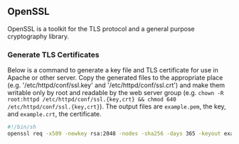 ## OpenSSL

OpenSSL is a toolkit for the TLS protocol and a general purpose cryptography library.


### Generate TLS Certificates

Below is a command to generate a key file and TLS certificate for use in Apache or other server. Copy the generated files to the appropriate place (e.g. '/etc/httpd/conf/ssl.key' and '/etc/httpd/conf/ssl.crt') and make them writable only by root and readable by the web server group (e.g. `chown -R root:httpd /etc/httpd/conf/ssl.{key,crt} && chmod 640 /etc/httpd/conf/ssl.{key,crt}`). The output files are `example.pem`, the key, and `example.crt`, the certificate.

```sh
#!/bin/sh
openssl req -x509 -newkey rsa:2048 -nodes -sha256 -days 365 -keyout example.pem -out example.crt -subj '/O=Example, Inc./CN=example.com'
```
